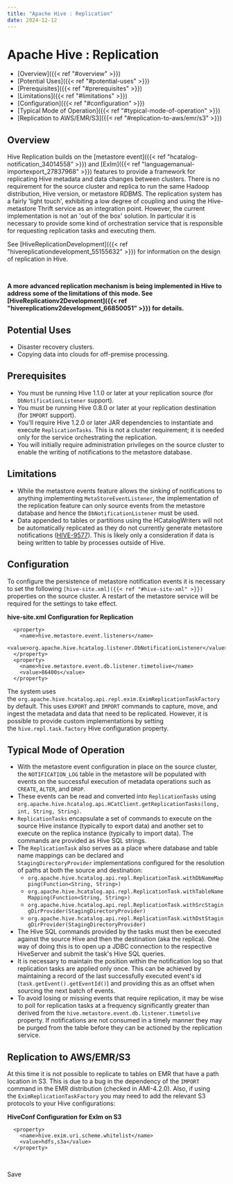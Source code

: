 ```yaml
---
title: "Apache Hive : Replication"
date: 2024-12-12
---
```










# Apache Hive : Replication







* [Overview]({{< ref "#overview" >}})
* [Potential Uses]({{< ref "#potential-uses" >}})
* [Prerequisites]({{< ref "#prerequisites" >}})
* [Limitations]({{< ref "#limitations" >}})
* [Configuration]({{< ref "#configuration" >}})
* [Typical Mode of Operation]({{< ref "#typical-mode-of-operation" >}})
* [Replication to AWS/EMR/S3]({{< ref "#replication-to-aws/emr/s3" >}})




## Overview

Hive Replication builds on the [metastore event]({{< ref "hcatalog-notification_34014558" >}}) and [ExIm]({{< ref "languagemanual-importexport_27837968" >}}) features to provide a framework for replicating Hive metadata and data changes between clusters. There is no requirement for the source cluster and replica to run the same Hadoop distribution, Hive version, or metastore RDBMS. The replication system has a fairly 'light touch', exhibiting a low degree of coupling and using the Hive-metastore Thrift service as an integration point. However, the current implementation is not an 'out of the box' solution. In particular it is necessary to provide some kind of orchestration service that is responsible for requesting replication tasks and executing them.

See [HiveReplicationDevelopment]({{< ref "hivereplicationdevelopment_55155632" >}}) for information on the design of replication in Hive.

 

**A more advanced replication mechanism is being implemented in Hive to address some of the limitations of this mode. See [HiveReplicationv2Development]({{< ref "hivereplicationv2development_66850051" >}}) for details.**

## Potential Uses

* Disaster recovery clusters.
* Copying data into clouds for off-premise processing.

## Prerequisites

* You must be running Hive 1.1.0 or later at your replication source (for `DbNotificationListener` support).
* You must be running Hive 0.8.0 or later at your replication destination (for `IMPORT` support).
* You'll require Hive 1.2.0 or later JAR dependencies to instantiate and execute `ReplicationTasks`. This is not a cluster requirement; it is needed only for the service orchestrating the replication.
* You will initially require administration privileges on the source cluster to enable the writing of notifications to the metastore database.

## Limitations

* While the metastore events feature allows the sinking of notifications to anything implementing `MetaStoreEventListener`, the implementation of the replication feature can only source events from the metastore database and hence the `DbNotificationListener` must be used.
* Data appended to tables or partitions using the HCatalogWriters will not be automatically replicated as they do not currently generate metastore notifications ([HIVE-9577](https://issues.apache.org/jira/browse/HIVE-9577)). This is likely only a consideration if data is being written to table by processes outside of Hive.

## Configuration

To configure the persistence of metastore notification events it is necessary to set the following `[hive-site.xml]({{< ref "#hive-site-xml" >}})` properties on the source cluster. A restart of the metastore service will be required for the settings to take effect.

**hive-site.xml Configuration for Replication**

```
  <property>
    <name>hive.metastore.event.listeners</name>
    <value>org.apache.hive.hcatalog.listener.DbNotificationListener</value>
  </property>
  <property>
    <name>hive.metastore.event.db.listener.timetolive</name>
    <value>86400s</value>
  </property>
```

The system uses the `org.apache.hive.hcatalog.api.repl.exim.EximReplicationTaskFactory` by default. This uses `EXPORT` and `IMPORT` commands to capture, move, and ingest the metadata and data that need to be replicated. However, it is possible to provide custom implementations by setting the `hive.repl.task.factory` Hive configuration property.

## Typical Mode of Operation

* With the metastore event configuration in place on the source cluster, the `NOTIFICATION_LOG` table in the metastore will be populated with events on the successful execution of metadata operations such as `CREATE`, `ALTER`, and `DROP`.
* These events can be read and converted into `ReplicationTasks` using `org.apache.hive.hcatalog.api.HCatClient.getReplicationTasks(long, int, String, String)`.
* `ReplicationTasks` encapsulate a set of commands to execute on the source Hive instance (typically to export data) and another set to execute on the replica instance (typically to import data). The commands are provided as Hive SQL strings.
* The `ReplicationTask` also serves as a place where database and table name mappings can be declared and `StagingDirectoryProvider` implementations configured for the resolution of paths at both the source and destination:
	+ `org.apache.hive.hcatalog.api.repl.ReplicationTask.withDbNameMapping(Function<String, String>)`
	+ `org.apache.hive.hcatalog.api.repl.ReplicationTask.withTableNameMapping(Function<String, String>)`
	+ `org.apache.hive.hcatalog.api.repl.ReplicationTask.withSrcStagingDirProvider(StagingDirectoryProvider)`
	+ `org.apache.hive.hcatalog.api.repl.ReplicationTask.withDstStagingDirProvider(StagingDirectoryProvider)`
* The Hive SQL commands provided by the tasks must then be executed against the source Hive and then the destination (aka the replica). One way of doing this is to open up a JDBC connection to the respective HiveServer and submit the task's Hive SQL queries.
* It is necessary to maintain the position within the notification log so that replication tasks are applied only once. This can be achieved by maintaining a record of the last successfully executed event's id (`task.getEvent().getEventId()`) and providing this as an offset when sourcing the next batch of events.
* To avoid losing or missing events that require replication, it may be wise to poll for replication tasks at a frequency significantly greater than derived from the `hive.metastore.event.db.listener.timetolive` property. If notifications are not consumed in a timely manner they may be purged from the table before they can be actioned by the replication service.

## Replication to AWS/EMR/S3

At this time it is not possible to replicate to tables on EMR that have a path location in S3. This is due to a bug in the dependency of the `IMPORT` command in the EMR distribution (checked in AMI-4.2.0). Also, if using the `EximReplicationTaskFactory` you may need to add the relevant S3 protocols to your Hive configurations:

**HiveConf Configuration for ExIm on S3**

```
  <property>
    <name>hive.exim.uri.scheme.whitelist</name>
    <value>hdfs,s3a</value>
  </property>
```

 

Save



 

 

